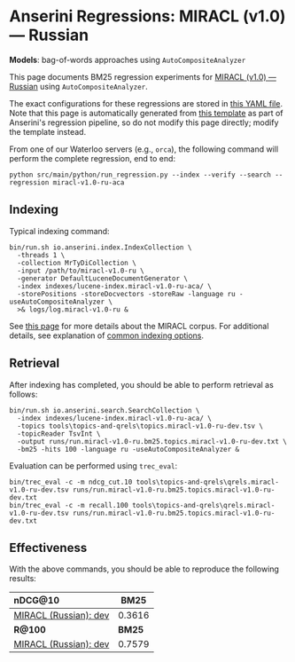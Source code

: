 # Anserini Regressions: MIRACL (v1.0) &mdash; Russian

**Models**: bag-of-words approaches using `AutoCompositeAnalyzer`

This page documents BM25 regression experiments for [MIRACL (v1.0) &mdash; Russian](https://github.com/project-miracl/miracl) using `AutoCompositeAnalyzer`.

The exact configurations for these regressions are stored in [this YAML file](../../src/main/resources/regression/miracl-v1.0-ru-aca.yaml).
Note that this page is automatically generated from [this template](../../src/main/resources/docgen/templates/miracl-v1.0-ru-aca.template) as part of Anserini's regression pipeline, so do not modify this page directly; modify the template instead.

From one of our Waterloo servers (e.g., `orca`), the following command will perform the complete regression, end to end:

```
python src/main/python/run_regression.py --index --verify --search --regression miracl-v1.0-ru-aca
```

## Indexing

Typical indexing command:

```
bin/run.sh io.anserini.index.IndexCollection \
  -threads 1 \
  -collection MrTyDiCollection \
  -input /path/to/miracl-v1.0-ru \
  -generator DefaultLuceneDocumentGenerator \
  -index indexes/lucene-index.miracl-v1.0-ru-aca/ \
  -storePositions -storeDocvectors -storeRaw -language ru -useAutoCompositeAnalyzer \
  >& logs/log.miracl-v1.0-ru &
```

See [this page](https://github.com/project-miracl/miracl) for more details about the MIRACL corpus.
For additional details, see explanation of [common indexing options](../../docs/common-indexing-options.md).

## Retrieval

After indexing has completed, you should be able to perform retrieval as follows:

```
bin/run.sh io.anserini.search.SearchCollection \
  -index indexes/lucene-index.miracl-v1.0-ru-aca/ \
  -topics tools\topics-and-qrels\topics.miracl-v1.0-ru-dev.tsv \
  -topicReader TsvInt \
  -output runs/run.miracl-v1.0-ru.bm25.topics.miracl-v1.0-ru-dev.txt \
  -bm25 -hits 100 -language ru -useAutoCompositeAnalyzer &
```

Evaluation can be performed using `trec_eval`:

```
bin/trec_eval -c -m ndcg_cut.10 tools\topics-and-qrels\qrels.miracl-v1.0-ru-dev.tsv runs/run.miracl-v1.0-ru.bm25.topics.miracl-v1.0-ru-dev.txt
bin/trec_eval -c -m recall.100 tools\topics-and-qrels\qrels.miracl-v1.0-ru-dev.tsv runs/run.miracl-v1.0-ru.bm25.topics.miracl-v1.0-ru-dev.txt
```

## Effectiveness

With the above commands, you should be able to reproduce the following results:

| **nDCG@10**                                                                                                  | **BM25**  |
|:-------------------------------------------------------------------------------------------------------------|-----------|
| [MIRACL (Russian): dev](https://github.com/project-miracl/miracl)                                            | 0.3616    |
| **R@100**                                                                                                    | **BM25**  |
| [MIRACL (Russian): dev](https://github.com/project-miracl/miracl)                                            | 0.7579    |
